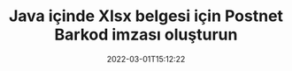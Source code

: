---
############################# Static ############################
layout: "auto-gen-signature"
date: 2022-03-01T15:12:22
draft: false
operation: Sign
signaturetype: Barcode
codetype: Postnet
fileformat: Xlsx
productName: Java
lang: tr
productCode: java
otherformats: pdf doc docx docm dot dotm dotx odt ott rtf xls xlsx xlsm xlsb csv ods ots xltx xltm ppt pptx pps ppsx odp otp potx potm pptm ppsm png jpg bmp gif tiff svg webp wmf
breadcrumb: Put  Barcode signature on Xlsx for Java

############################# Head ############################
head_title: "Java içinde Postnet Barkodlu eSign Xlsx belgesi"
head_description: "Postnet Barkod İmzası oluşturun ve birkaç satır kod kullanarak Java ile Xlsx belgesine koyun. Çeşitli dosya biçimlerini imzalamak için GroupDocs Belge İmza API'sini kullanın."

############################# Header ############################
title: "Java içinde Xlsx belgesi için Postnet Barkod imzası oluşturun"
description: "Xlsx iş belgelerinizi Postnet Barkod ile e-imzalayın. İmzalama seçeneklerini ayarlamak için birkaç satır kodla hızlı ve kolay bir şekilde Barkod imzası oluşturun."
bg_image: "https://cms.admin.containerize.com/templates/aspose/App_Themes/V3/images/bg/header1.png"
bg_overlay: false
button:
    enable: true

############################# SubMenu ############################
submenu:
    enable: true

    left:
        img_alt: "GroupDocs.Signature for Java"
        image: "https://cms.admin.containerize.com/templates/groupdocs/images/product-logos/90x90-noborder/groupdocs-signature-java.png"
        product: "GroupDocs.Signature"
        platform: "Java"



############################# About ############################
about:
    enable: true
    title: "GroupDocs.Signature for Java Barkod imzaları API'si hakkında."
    content: |
        [GroupDocs.Signature for Java](https://products.groupdocs.com/signature/java/), UPCA, UPCE, EAN13, EAN14, Code39, Code39Extended, Code128, Codabar, Postnet, ISBN gibi Barkod türlerini kullanarak dijital belge e-imzalamayı yönetmek için hızlı ve kolay bir API'dir. , ITF14 ve diğerleri. Müşteriler kolayca gerekli metni sağlayan Barkodlar oluşturabilir ve bunları PDF, Microsoft Office Words Belgeleri, Microsoft Office Excel çalışma kitapları, MS PowerPoint sunumları, Adobe Photoshop dosyaları ve çeşitli görüntü biçimlerine koyabilir. Belgelere yerleştirilen barkodlar güncellenebilir, aranabilir, doğrulanabilir, silinebilir veya ön izleme yapılabilir. Ayrıca, barkodların özelleştirilmesi desteklenmektedir.
    

############################# Steps ############################
steps:
    enable: true
    title_left: "Java içinde Barcode ile Xlsx imzalama adımları"
    content_left: |
        [GroupDocs.Signature for Java](https://products.groupdocs.com/signature/java/), Xlsx belgelerini Barcode imzasıyla hızlı ve kolay bir şekilde imzalama olanağı sağlar.
        
        * Yol veya bellek akışı olarak imzalaması gereken Xlsx dosyasını sağlayan bir Signature sınıfı örneği oluşturun
        * SignOptions sınıfını örnekleyin ve istenen tüm verileri ayarlayın.
        * Çıkış Xlsx dosyasını veya bellek akışını geçen Signature.Sign() yöntemini çağırın

    title_right: " sistem gereksinimleri"
    content_right: |
        GroupDocs.Signature for Java, tüm büyük platformlarda ve işletim sistemlerinde desteklenir. Aşağıdaki kodu çalıştırmadan önce lütfen aşağıdaki ön koşulların sisteminizde kurulu olduğundan emin olun.

        * İşletim sistemleri: Microsoft Windows, Linux, MacOS
        * Geliştirme ortamları: NetBeans, Intellij IDEA, Eclipse, etc.
        * Java runtime: J2SE 6.0 and above
        * En son GroupDocs.Signature for Java ürününü [Maven}](https://repository.groupdocs.com/webapp/#/artifacts/browse/tree/General/repo/com/groupdocs/groupdocs-signature) adresinden edinin
         
    code: |
        ```java    
                
        // Set up input Xlsx file
        String filePath = "input.xlsx";
        // Set up output file
        String outputFilePath = "output.xlsx";

        // Instantiate Signature for input file
        Signature signature = new Signature(filePath);

        // create barcode option with predefined barcode text
        BarcodeSignOptions options = new BarcodeSignOptions("John Smith");

        // setup Barcode encoding type
        options.setEncodeType(BarcodeTypes.Postnet);

        // set signature position
        options.setLeft(50);
        options.setTop(50);
        options.setWidth(200);
        options.setHeight(50);

        // sign Xlsx document
        SignResult result = signature.sign(outputFilePath, options);

        ```

############################# Demos ############################
demos:
    enable: true
    title: "Xlsx dokümanı Barcode Canlı Demo ile imzalama"
    content: |
       Hemen şimdi [GroupDocs.Signature App](https://products.groupdocs.app/signature/family) web sitesini ziyaret ederek çeşitli imzalarla Xlsx dosyasını imzalayın. Ücretsiz çevrimiçi demo sizi bekliyor.

        
############################# About Formats ############################
about_formats:
    enable: true
    format:
        # format loop
        - icon: "fas fa-barcode"
          title: "About Postnet Barcode"
          content: |
            POSTNET (Posta Sayısal Kodlama Tekniği), Amerika Birleşik Devletleri Posta Servisi tarafından postanın yönlendirilmesine yardımcı olmak için kullanılan bir barkod sembolojisidir.
          characterset: |
             Sayısal rakamlar (0-9).
          textcapacity: |
             11 karaktere kadar.
          image: |
             iVBORw0KGgoAAAANSUhEUgAAACcAAAAjCAYAAAAXMhMjAAAAAXNSR0IArs4c6QAAAARnQU1BAACxjwv8YQUAAAAJcEhZcwAADsMAAA7DAcdvqGQAAACeSURBVFhH7c7BCkMxEELR/P9Pp1LoRrCXpi4Cbw5kIRKZtS82x52a407Ncae+HrfWer8Pyr+i/3NcQv/nuIT+z3EJ/X/Ocf9mlxuhsXZ2uREaa2eXG6Gxdna5ERprZ5cbobF2drkRGmtnlxuhsXZ2uREaa2eXG6Gxdna5ERprZ5cbobF2drkRGmtnlxuhsXZ2ubnAHHdqjjt18XF7vwDevzbHqsQWPwAAAABJRU5ErkJggg==

          link: ""

############################# More Formats ############################
more_formats:
    enable: true
    title: "Java için desteklenen diğer Barcode imzaları"
    content: |
        "Xlsx'ı diğer imza türleriyle de imzalayabilirsiniz. Lütfen aşağıdaki listeye bakın."
    format: 
        
       
back_to_top:
    enable: true
---